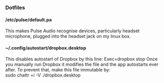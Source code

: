 ### Dotfiles

#### /etc/pulse/default.pa

This makes Pulse Audio recognise devices,
particularly headset microphone,
plugged into the headset jack on my linux box.

#### ~/.config/autostart/dropbox.desktop

This disables autostart of Dropbox by this line:
Exec=dropbox stop
Once you manually run Dropbox it modifies the file
and the app autostarts ever after.
To prevent that, make this file immutable by:  
sudo chattr +i -V ./dropbox.desktop


